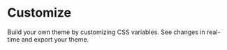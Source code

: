 # Customize

Build your own theme by customizing CSS variables. See changes in real-time and export your theme.

<script setup>
import ThemeBuilder from './components/ThemeBuilder.vue'
</script>

<ClientOnly>
  <ThemeBuilder />
</ClientOnly>
